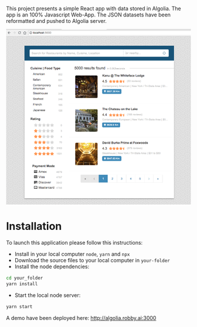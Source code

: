 This project presents a simple React app with data stored in Algolia.
The app is an 100% Javascript Web-App.
The JSON datasets have been reformatted and pushed to Algolia server.

![alt text](https://raw.githubusercontent.com/BricePissard/React-Algolia/master/public/preview.png)

# Installation
To launch this application please follow this instructions:
- Install in your local computer ``node``, ``yarn`` and ``npx``
- Download the source files to your local computer in ``your-folder``
- Install the node dependencies:
```sh
cd your_folder
yarn install
```
- Start the local node server:
```sh
yarn start
```

A demo have been deployed here:
http://algolia.robby.ai:3000
